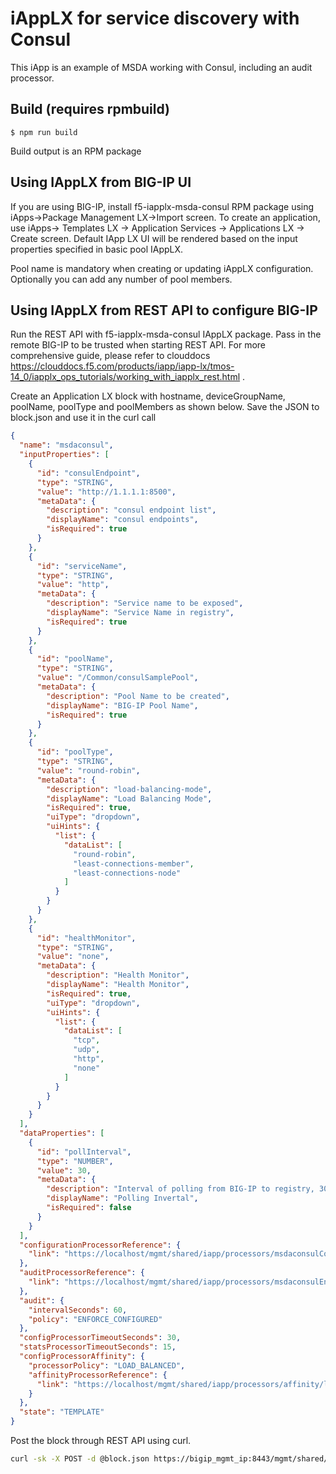 # iAppLX for service discovery with Consul

This iApp is an example of MSDA working with Consul, including an audit processor.  

## Build (requires rpmbuild)

    $ npm run build

Build output is an RPM package
## Using IAppLX from BIG-IP UI
If you are using BIG-IP, install f5-iapplx-msda-consul RPM package using iApps->Package Management LX->Import screen. To create an application, use iApps-> Templates LX -> Application Services -> Applications LX -> Create screen. Default IApp LX UI will be rendered based on the input properties specified in basic pool IAppLX.

Pool name is mandatory when creating or updating iAppLX configuration. Optionally you can add any number of pool members.

## Using IAppLX from REST API to configure BIG-IP

Run the REST API with f5-iapplx-msda-consul IAppLX package. Pass in the remote BIG-IP to be trusted when starting REST API. For more comprehensive guide, please refer to clouddocs https://clouddocs.f5.com/products/iapp/iapp-lx/tmos-14_0/iapplx_ops_tutorials/working_with_iapplx_rest.html .

Create an Application LX block with hostname, deviceGroupName, poolName, poolType and poolMembers as shown below.
Save the JSON to block.json and use it in the curl call

```json
{
  "name": "msdaconsul",
  "inputProperties": [
    {
      "id": "consulEndpoint",
      "type": "STRING",
      "value": "http://1.1.1.1:8500",
      "metaData": {
        "description": "consul endpoint list",
        "displayName": "consul endpoints",
        "isRequired": true
      }
    },
    {
      "id": "serviceName",
      "type": "STRING",
      "value": "http",
      "metaData": {
        "description": "Service name to be exposed",
        "displayName": "Service Name in registry",
        "isRequired": true
      }
    },
    {
      "id": "poolName",
      "type": "STRING",
      "value": "/Common/consulSamplePool",
      "metaData": {
        "description": "Pool Name to be created",
        "displayName": "BIG-IP Pool Name",
        "isRequired": true
      }
    },
    {
      "id": "poolType",
      "type": "STRING",
      "value": "round-robin",
      "metaData": {
        "description": "load-balancing-mode",
        "displayName": "Load Balancing Mode",
        "isRequired": true,
        "uiType": "dropdown",
        "uiHints": {
          "list": {
            "dataList": [
              "round-robin",
              "least-connections-member",
              "least-connections-node"
            ]
          }
        }
      }
    },
    {
      "id": "healthMonitor",
      "type": "STRING",
      "value": "none",
      "metaData": {
        "description": "Health Monitor",
        "displayName": "Health Monitor",
        "isRequired": true,
        "uiType": "dropdown",
        "uiHints": {
          "list": {
            "dataList": [
              "tcp",
              "udp",
              "http",
              "none"
            ]
          }
        }
      }
    }
  ],
  "dataProperties": [
    {
      "id": "pollInterval",
      "type": "NUMBER",
      "value": 30,
      "metaData": {
        "description": "Interval of polling from BIG-IP to registry, 30s by default.",
        "displayName": "Polling Invertal",
        "isRequired": false
      }
    }
  ],
  "configurationProcessorReference": {
    "link": "https://localhost/mgmt/shared/iapp/processors/msdaconsulConfig"
  },
  "auditProcessorReference": {
    "link": "https://localhost/mgmt/shared/iapp/processors/msdaconsulEnforceConfiguredAudit"
  },
  "audit": {
    "intervalSeconds": 60,
    "policy": "ENFORCE_CONFIGURED"
  },
  "configProcessorTimeoutSeconds": 30,
  "statsProcessorTimeoutSeconds": 15,
  "configProcessorAffinity": {
    "processorPolicy": "LOAD_BALANCED",
    "affinityProcessorReference": {
      "link": "https://localhost/mgmt/shared/iapp/processors/affinity/load-balanced"
    }
  },
  "state": "TEMPLATE"
}
```

Post the block through REST API using curl.
```bash
curl -sk -X POST -d @block.json https://bigip_mgmt_ip:8443/mgmt/shared/iapp/blocks
```
